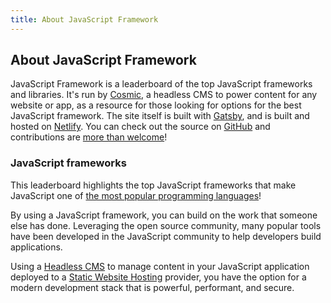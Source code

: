 ```yaml
---
title: About JavaScript Framework
---
```


## About JavaScript Framework

JavaScript Framework is a leaderboard of the top JavaScript frameworks and libraries. It's run by [Cosmic](https://www.cosmic.com), a headless CMS to power content for any website or app, as a resource for those looking for options for the best JavaScript framework. The site itself is built with [Gatsby](https://www.gatsbyjs.org/), and is built and hosted on [Netlify](https://www.netlify.com/). You can check out the source on [GitHub](https://github.com/cosmicjs/javascriptframework) and contributions are [more than welcome](/contribute)!

### JavaScript frameworks

This leaderboard highlights the top JavaScript frameworks that make JavaScript one of [the most popular programming languages](https://insights.stackoverflow.com/survey/2019#most-popular-technologies)!

By using a JavaScript framework, you can build on the work that someone else has done. Leveraging the open source community, many popular tools have been developed in the JavaScript community to help developers build applications.

Using a [Headless CMS](https://www.cosmicjs.com/headless-cms) to manage content in your JavaScript application deployed to a [Static Website Hosting](https://www.staticwebsitehosting.org/) provider, you have the option for a modern development stack that is powerful, performant, and secure.
